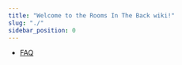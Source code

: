 ```yaml
---
title: "Welcome to the Rooms In The Back wiki!"
slug: "./"
sidebar_position: 0
---
```


- [FAQ](./faq)
